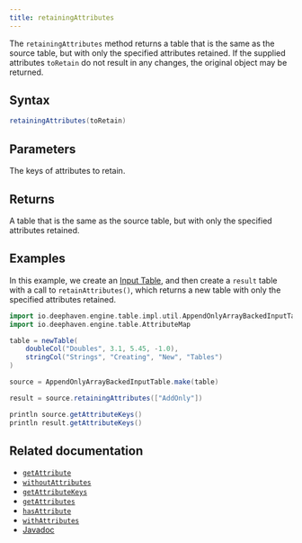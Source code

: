 ```yaml
---
title: retainingAttributes
---
```


The `retainingAttributes` method returns a table that is the same as the source table, but with only the specified attributes retained. If the supplied attributes `toRetain` do not result in any changes, the original object may be returned.

## Syntax

```groovy syntax
retainingAttributes(toRetain)
```

## Parameters

<ParamTable>
<Param name="toRetain>" type="Collection<String>">

The keys of attributes to retain.

</Param>
</ParamTable>

## Returns

A table that is the same as the source table, but with only the specified attributes retained.

## Examples

In this example, we create an [Input Table](../../../how-to-guides/input-tables.md), and then create a `result` table with a call to `retainAttributes()`, which returns a new table with only the specified attributes retained.

```groovy order=:log
import io.deephaven.engine.table.impl.util.AppendOnlyArrayBackedInputTable
import io.deephaven.engine.table.AttributeMap

table = newTable(
    doubleCol("Doubles", 3.1, 5.45, -1.0),
    stringCol("Strings", "Creating", "New", "Tables")
)

source = AppendOnlyArrayBackedInputTable.make(table)

result = source.retainingAttributes(["AddOnly"])

println source.getAttributeKeys()
println result.getAttributeKeys()
```

## Related documentation

- [`getAttribute`](../metadata/getAttribute.md)
- [`withoutAttributes`](../create/withoutAttributes.md)
- [`getAttributeKeys`](../metadata/getAttributeKeys.md)
- [`getAttributes`](../metadata/getAttributes.md)
- [`hasAttribute`](../metadata/hasAttribute.md)
- [`withAttributes`](../select/withAttributes.md)
- [Javadoc](https://deephaven.io/core/javadoc/io/deephaven/engine/table/AttributeMap.html#retainingAttributes(java.util.Collection))
